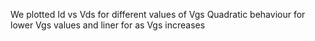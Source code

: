 We plotted Id vs Vds for different values of Vgs
Quadratic behaviour for lower Vgs values and liner for as Vgs increases
